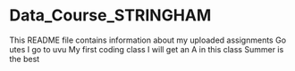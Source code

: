 # Data_Course_STRINGHAM
This README file contains information about my uploaded assignments
Go utes
I go to uvu
My first coding class
I will get an A in this class
Summer is the best